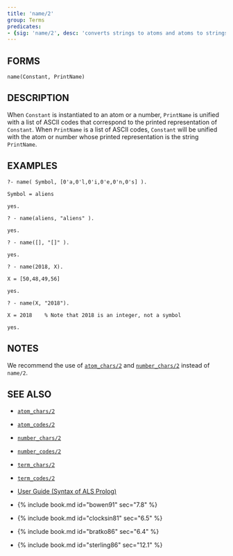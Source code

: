 ```yaml
---
title: 'name/2'
group: Terms
predicates:
- {sig: 'name/2', desc: 'converts strings to atoms and atoms to strings'}
---
```


## FORMS
```
name(Constant, PrintName)
```
## DESCRIPTION

When `Constant` is instantiated to an atom or a number, `PrintName` is unified with a list of ASCII codes that correspond to the printed representation of `Constant`. When `PrintName` is a list of ASCII codes, `Constant` will be unified with the atom or number whose printed representation is the string `PrintName`.

## EXAMPLES
```
?- name( Symbol, [0'a,0'l,0'i,0'e,0'n,0's] ).

Symbol = aliens

yes.

? - name(aliens, "aliens" ).

yes.

? - name([], "[]" ).

yes.

? - name(2018, X).

X = [50,48,49,56]

yes.

? - name(X, "2018").

X = 2018 	% Note that 2018 is an integer, not a symbol

yes.
```
## NOTES

We recommend the use of [`atom_chars/2`](atom_chars.html) and [`number_chars/2`](number_chars.html) instead of `name/2`.


## SEE ALSO

- [`atom_chars/2`](atom_chars.html)
- [`atom_codes/2`](atom_chars.html)
- [`number_chars/2`](number_chars.html)
- [`number_codes/2`](number_chars.html)
- [`term_chars/2`](term_chars.html)
- [`term_codes/2`](term_chars.html)

- [User Guide (Syntax of ALS Prolog)](../guide/1-The-Syntax-of-ALS-Prolog.md)
- {% include book.md id="bowen91"    sec="7.8" %}
- {% include book.md id="clocksin81" sec="6.5" %}
- {% include book.md id="bratko86"   sec="6.4" %}
- {% include book.md id="sterling86" sec="12.1" %}

